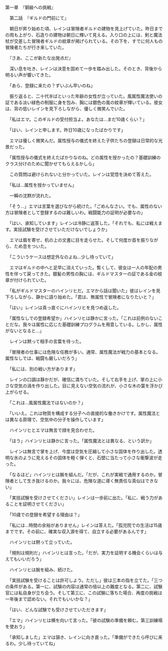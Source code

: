 第一章　『銅級への挑戦』

　第二話　『ギルドの門前にて』

　朝日が昇り始めた頃、レインは冒険者ギルドの建物を見上げていた。昨日までの雨も上がり、石造りの建物は朝日に輝いて見える。入り口の上には、剣と魔法杖が交差した冒険者ギルドの紋章が掲げられている。その下を、すでに何人もの冒険者たちが行き来していた。

　『さあ、ここが新たな出発点だ』

　深い息を吐き、レインは決意を固めて一歩を踏み出した。そのとき、背後から明るい声が響いてきた。

　「あら、登録に来たの？ずいぶん早いのね」

　振り返ると、二十代半ばといった年齢の女性が立っていた。風属性魔法使いの証である淡い緑色の制服に身を包み、胸には銀色の風の紋章が輝いている。彼女は、背の低いレインを見下ろしながら、優しく微笑んでいた。

　「私はエマ。このギルドの受付担当よ。あなたは...まだ10歳くらい？」

　「はい、レインと申します。昨日10歳になったばかりです」

　エマは優しく微笑んだ。属性授与の儀式を終えた子供たちの登録は日常的な光景だった。

　「属性授与の儀式を終えたばかりなのね。どの属性を授かったの？基礎訓練のクラス分けのために聞かせてもらえるかしら」

　この質問は避けられないと分かっていた。レインは覚悟を決めて答えた。

　「私は...属性を授かっていません」

　一瞬の沈黙が流れた。

　「そう...」エマは言葉を選びながら続けた。「ごめんなさい。でも、属性のない方は冒険者として登録するのは難しいわ。戦闘能力の証明が必要なの」

　「はい、承知しています」レインは冷静に返答した。「それでも、私には戦えます。実技試験を受けさせていただけないでしょうか」

　エマは眉を寄せ、机の上の文書に目を走らせた。そして何度か首を振りながら、ため息をついた。

　「こういうケースは想定外なのよね...少し待っていて」

　エマはギルドの中へと足早に消えていった。暫くして、彼女は一人の年配の男性を伴って戻ってきた。銀髪の男性の胸には、ギルドマスターの証である金の紋章が付けられていた。

　「私がギルドマスターのハインリヒだ。エマから話は聞いた」彼はレインを見下ろしながら、静かに語り始めた。「君は、無属性で冒険者になりたいと？」

　「はい」レインは真っ直ぐにハインリヒを見つめ返した。

　「属性なしでの登録希望か」ハインリヒは静かに言った。「これは前例のないことだな。我々は属性に応じた基礎訓練プログラムを用意している。しかし、属性がないとなると...」

　レインは黙って相手の言葉を待った。

　「冒険者の仕事には危険な任務が多い。通常、属性魔法が戦力の基本となる。属性なしでは、戦闘も厳しいだろう」

　「私には、別の戦い方があります」

　レインの口調は静かだが、確信に満ちていた。そして右手を上げ、掌の上に小さな空気の渦を作り出した。目に見えない空気の流れが、小さな木の葉を浮かび上がらせる。

　「これは...風属性魔法ではないのか？」

　「いいえ。これは物質を構成する分子への直接的な働きかけです。属性魔法とは異なる原理で、空気中の分子を操作しています」

　ハインリヒとエマは無言で顔を見合わせた。

　「ほう」ハインリヒは静かに言った。「属性魔法とは異なる、という訳か」

　レインは無言で掌を上げ、今度は空気を圧縮して小さな固体を作り出した。透明な氷のように見えるその固体を軽く弾くと、石壁に当たって小さな衝撃波が走った。

　「なるほど」ハインリヒは腕を組んだ。「だが、これが実戦で通用するのか。冒険者として生き抜けるのか。我々には、危険な道に導く無責任な真似はできない」

　「実技試験を受けさせてください」レインは一歩前に出た。「私に、戦う力があることを証明させてください」

　「10歳での登録を希望する理由は？」

　「私には...時間の余裕がありません」レインは答えた。「孤児院での生活は15歳までです。その前に、確実な収入源を得て、自立する必要があるんです」

　ハインリヒは黙って立っていた。

　「規則は規則だ」ハインリヒは言った。「だが、実力を証明する機会くらいは与えてもいいだろう」

　ハインリヒは腕を組み、続けた。

　「実技試験を受けることは許可しよう。ただし」彼は三本の指を立てた。「三つの条件がある。第一に、試験の内容は通常の倍以上の難度となる。第二に、試験官には私自身が立ち会う。そして第三に、この試験に落ちた場合、再度の挑戦は一年後まで認めない。それでもいいかな？」

　「はい、どんな試験でも受けさせていただきます」

　「エマ」ハインリヒは横を向いて言った。「彼の試験の準備を頼む。第三訓練場を使おう」

　「承知しました」エマは頷き、レインに向き直った。「準備ができたら呼びに来るわ。少し待っていてね」